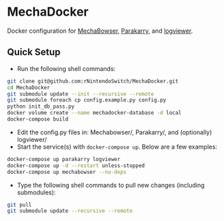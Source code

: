 # MechaDocker
Docker configuration for [MechaBowser](https://github.com/rNintendoSwitch/MechaBowser), [Parakarry](https://github.com/rNintendoSwitch/Parakarry), and [logviewer](https://github.com/rNintendoSwitch/logviewer).

## Quick Setup
* Run the following shell commands:
```sh
git clone git@github.com:rNintendoSwitch/MechaDocker.git
cd MechaDocker
git submodule update --init --recursive --remote
git submodule foreach cp config.example.py config.py
python init_db_pass.py
docker volume create --name mechadocker-database -d local
docker-compose build
```
* Edit the config.py files in: Mechabowser/, Parakarry/, and (optionally) logviewer/ 
* Start the service(s) with `docker-compose up`. Below are a few examples:
```sh
docker-compose up parakarry logviewer
docker-compose up -d --restart unless-stopped
docker-compose up mechabowser --no-deps
```
* Type the following shell commands to pull new changes (including submodules):
```sh
git pull
git submodule update --recursive --remote
```
